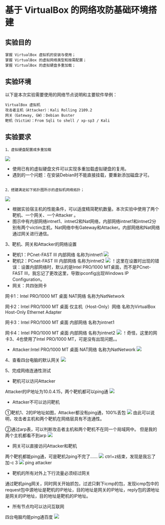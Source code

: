 # 基于 VirtualBox 的网络攻防基础环境搭建
## 实验目的

    掌握 VirtualBox 虚拟机的安装与使用；
    掌握 VirtualBox 的虚拟网络类型和按需配置；
    掌握 VirtualBox 的虚拟硬盘多重加载；

## 实验环境

以下是本次实验需要使用的网络节点说明和主要软件举例：

    VirtualBox 虚拟机
    攻击者主机（Attacker）：Kali Rolling 2109.2
    网关（Gateway, GW）：Debian Buster
    靶机（Victim）：From Sqli to shell / xp-sp3 / Kali

## 实验要求

    1、虚拟硬盘配置成多重加载
![](image/3.JPG)
* 使用已有的虚拟硬盘文件可以实现多重加载虚拟硬盘的复用。
* 遇到的一个问题：在安装Debian时不能直接挂载，要重新添加磁盘才可。

## 
    2、搭建满足如下拓扑图所示的虚拟机网络拓扑；
![](image/4.JPG)
* 根据实验宿主机的性能条件，可以适度精简靶机数量。本次实验中使用了两个靶机、一个网关、一个Attacker 。
* 图示中有内部网络intnet1、intnet2和Nat网络，内部网络intnet1和intnet2分别有两个victim主机，Nat网络中有Gateway和Attacker。内部网络和Nat网络通过网关进行通信。

3、靶机、网关和Attacker的网络设置

* 靶机1：PCnet-FAST III 内部网络 名称为intnet1
![](image/5.jpg)
* 靶机2：PCnet-FAST III 内部网络 名称为intnet2
![](image/6.JPG)
！这里在设置时出现的错误：设置内部网络时，默认的是Intel PRO/1000 MT桌面，而不是PCnet-FAST III，我忘记了更改这里，导致ipconfig出现Windows IP Configuration。
* 网关：共四张网卡

网卡1：Intel PRO/1000 MT 桌面 NAT网络 名称为NatNetwork

网卡2：Intel PRO/1000 MT 桌面 仅主机（Host-Only）网络 名称为VirtualBox Host-Only Ethernet Adapter

网卡3：Intel PRO/1000 MT 桌面 内部网络 名称为intnet1

网卡4：Intel PRO/1000 MT 桌面 内部网络 名称为intnet2
![](image/7.JPG)
！奇怪，这里的网卡3、4也使用了Intel PRO/1000 MT，可是没有出现问题。。
* Attacker:Intel PRO/1000 MT 桌面 NAT网络 名称为NatNetwork
![](image/8.JPG)

4、查看四台电脑的默认网关
![](image/9.JPG)

5、完成网络连通性测试
* 靶机可以访问Attacker

Attacker的IP地址为10.0.4.15，两个靶机都可以ping通
![](image/10.JPG)
* Attacker不可以访问靶机

①靶机1、2的IP地址如图，Attacker都没有ping通，100%丢包
![](image/11.JPG)
由此可以说明，攻击者主机和两个靶机在网络层具有不连通性。

②通过arp表，可以判断攻击者主机和两个靶机不在同一个局域网中。
但是我的两个主机都看不到arp
![](image/12.JPG)

* 网关可以直接访问Attacker和靶机

两个靶机都能ping通，可是靶机2ping不完了……
![](image/13.JPG)
ctrl+z结束，发现是我忘了加-c 3
![](image/14.JPG)
ping attacker

* 靶机的所有对外上下行流量必须经过网关

通过靶机ping网关，同时网关开始抓包，过滤只剩下icmp的包，发现icmp包中的request包中源地址是靶机的IP地址，目的地址是网关的IP地址，reply包的源地址是网关的IP地址，目的地址是靶机的IP地址。

*  所有节点均可以访问互联网

四台电脑均能ping通百度
![](image/15.JPG)